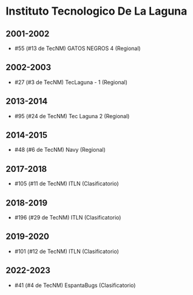 # Instituto Tecnologico De La Laguna

## 2001-2002

- #55 (#13 de TecNM) GATOS NEGROS 4 (Regional)

## 2002-2003

- #27 (#3 de TecNM) TecLaguna - 1 (Regional)

## 2013-2014

- #95 (#24 de TecNM) Tec Laguna 2 (Regional)

## 2014-2015

- #48 (#6 de TecNM) Navy (Regional)

## 2017-2018

- #105 (#11 de TecNM) ITLN (Clasificatorio)

## 2018-2019

- #196 (#29 de TecNM) ITLN (Clasificatorio)

## 2019-2020

- #101 (#12 de TecNM) ITLN (Clasificatorio)

## 2022-2023

- #41 (#4 de TecNM) EspantaBugs (Clasificatorio)


